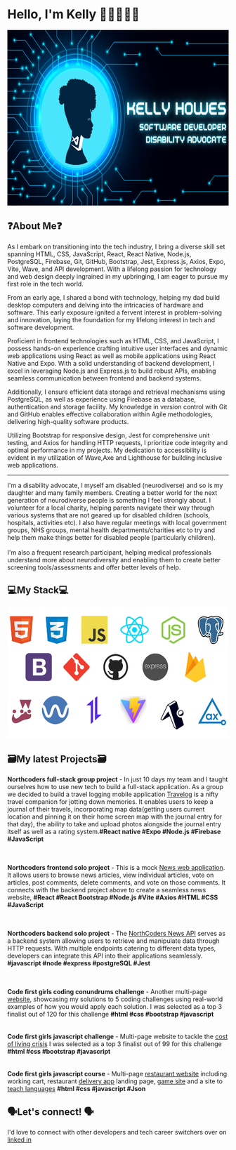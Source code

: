 # Hello, I'm Kelly 👋🏽👩🏽‍💻

<img src="https://github.com/KelH83/KelH83/blob/main/githubprofilebanner.png" alt="banner that says Kelly Howes software developer and disability advocate" height="400"  />

## ❓About Me❓
As I embark on transitioning into the tech industry, I bring a diverse skill set spanning HTML, CSS, JavaScript, React, React Native, Node.js, PostgreSQL, Firebase, Git, GitHub, Bootstrap, Jest, Express.js, Axios, Expo, Vite, Wave, and API development. With a lifelong passion for technology and web design deeply ingrained in my upbringing, I am eager to pursue my first role in the tech world.

From an early age, I shared a bond with technology, helping my dad build desktop computers and delving into the intricacies of hardware and software. This early exposure ignited a fervent interest in problem-solving and innovation, laying the foundation for my lifelong interest in tech and software development.

Proficient in frontend technologies such as HTML, CSS, and JavaScript, I possess hands-on experience crafting intuitive user interfaces and dynamic web applications using React as well as mobile applications using React Native and Expo. With a solid understanding of backend development, I excel in leveraging Node.js and Express.js to build robust APIs, enabling seamless communication between frontend and backend systems.

Additionally, I ensure efficient data storage and retrieval mechanisms using PostgreSQL, as well as experience using Firebase as a database, authentication and storage facility. My knowledge in version control with Git and GitHub enables effective collaboration within Agile methodologies, delivering high-quality software products.

Utilizing Bootstrap for responsive design, Jest for comprehensive unit testing, and Axios for handling HTTP requests, I prioritize code integrity and optimal performance in my projects. My dedication to accessibility is evident in my utilization of Wave,Axe and Lighthouse for building inclusive web applications.
<hr>
I'm a disability advocate, I myself am disabled (neurodiverse) and so is my daughter and many family members. Creating a better world for the next generation of neurodiverse people is something I feel strongly about. I volunteer for a local charity, helping parents navigate their way through various systems that are not geared up for disabled children (schools, hospitals, activities etc). I also have regular meetings with local government groups, NHS groups, mental health departments/charities etc to try and help them make things better for disabled people (particularly children). <br>
<br>
I'm also a frequent research participant, helping medical professionals understand more about neurodiversity and enabling them to create better screening tools/assessments and offer better levels of help.


## 💻My Stack💻
<img src="https://github.com/KelH83/KelH83/blob/main/TechStackNEW.png" alt="various logos for the tech mentioned in the about me" width="550px" height="300px"/>


## 🗃️My latest Projects🗃️
<b>Northcoders full-stack group project</b> - In just 10 days my team and I taught ourselves how to use new tech to build a full-stack application. As a group we decided to build a travel logging mobile application  <a href="https://github.com/Koalaphant/TravelJournal" target="blank">Travelog</a> is a nifty travel companion for jotting down memories. It enables users to keep a journal of their travels, incorporating map data(getting users current location and pinning it on their home screen map with the journal entry for that day), the ability to take and upload photos alongside the journal entry itself as well as a rating system.<b>#React native #Expo #Node.js #Firebase #JavaScript</b><br>
<br><br>

<b>Northcoders frontend solo project</b> - This is a mock <a href="https://github.com/KelH83/nc_news" target="blank">News web application</a>. It allows users to browse news articles, view individual articles, vote on articles, post comments, delete comments, and vote on those comments. It connects with the backend project above to create a seamless news website, <b>#React #React Bootstrap #Node.js #Vite #Axios #HTML #CSS #JavaScript</b><br>
<br><br>

<b>Northcoders backend solo project</b> - The <a href="https://github.com/KelH83/backend-project-nc_news" target="blank">NorthCoders News API</a> serves as a backend system allowing users to retrieve and manipulate data through HTTP requests. With multiple endpoints catering to different data types, developers can integrate this API into their applications seamlessly. <b>#javascript #node #express #postgreSQL #Jest</b><br>
<br><br>

<b>Code first girls coding conundrums challenge</b> - Another multi-page <a href="https://kelh83.github.io/CFGcodingConundrums/" target="blank">website</a>, showcasing my solutions to 5 coding challenges using real-world examples of how you would apply each solution. I was selected as a top 3 finalist out of 120 for this challenge <b>#html #css #bootstrap #javascript</b><br>
<br><br>
<b>Code first girls javascript challenge</b> - Multi-page website to tackle the <a href="https://kelh83.github.io/CostOfLiving/" target="blank">cost of living crisis</a> I was selected as a top 3 finalist out of 99 for this challenge <b>#html #css #bootstrap #javascript</b><br>
<br><br>
<b>Code first girls javascript course</b> - Multi-page <a href="https://kelh83.github.io/CrunchyFriedGreens/" target="blank">restaurant website</a> including working cart, restaurant <a href="https://kelh83.github.io/DelEat/" target="blank">delivery app</a> landing page, <a href="https://kelh83.github.io/ringOriches/" target="blank">game site</a> and a site to <a href="https://kelh83.github.io/globalspeak/" target="blank">teach languages</a> <b>#html #css #javascript #Json</b><br>


## 🗣️Let's connect! 🗣️
I'd love to connect with other developers and tech career switchers over on <a href="https://www.linkedin.com/in/kellyh83/" target="blank">linked in</a>

<!--
**KelH83/KelH83** is a ✨ _special_ ✨ repository because its `README.md` (this file) appears on your GitHub profile.

Here are some ideas to get you started:

- 🔭 I’m currently working on ...
- 🌱 I’m currently learning ...
- 👯 I’m looking to collaborate on ...
- 🤔 I’m looking for help with ...
- 💬 Ask me about ...
- 📫 How to reach me: ...
- 😄 Pronouns: ...
- ⚡ Fun fact: ...
-->
